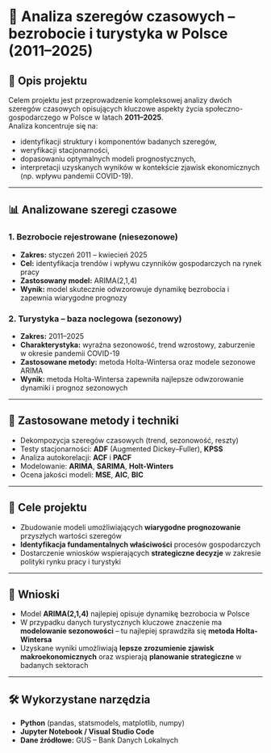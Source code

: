 # 📘 Analiza szeregów czasowych – bezrobocie i turystyka w Polsce (2011–2025)

## 📄 Opis projektu  
Celem projektu jest przeprowadzenie kompleksowej analizy dwóch szeregów czasowych opisujących kluczowe aspekty życia społeczno-gospodarczego w Polsce w latach **2011–2025**.  
Analiza koncentruje się na:  
- identyfikacji struktury i komponentów badanych szeregów,  
- weryfikacji stacjonarności,  
- dopasowaniu optymalnych modeli prognostycznych,  
- interpretacji uzyskanych wyników w kontekście zjawisk ekonomicznych (np. wpływu pandemii COVID-19).  

---

## 📊 Analizowane szeregi czasowe  

### 1. Bezrobocie rejestrowane (niesezonowe)  
- **Zakres:** styczeń 2011 – kwiecień 2025  
- **Cel:** identyfikacja trendów i wpływu czynników gospodarczych na rynek pracy  
- **Zastosowany model:** ARIMA(2,1,4)  
- **Wynik:** model skutecznie odwzorowuje dynamikę bezrobocia i zapewnia wiarygodne prognozy  

### 2. Turystyka – baza noclegowa (sezonowy)  
- **Zakres:** 2011–2025  
- **Charakterystyka:** wyraźna sezonowość, trend wzrostowy, zaburzenie w okresie pandemii COVID-19  
- **Zastosowane metody:** metoda Holta-Wintersa oraz modele sezonowe ARIMA  
- **Wynik:** metoda Holta-Wintersa zapewniła najlepsze odwzorowanie dynamiki i prognoz sezonowych  

---

## 🧮 Zastosowane metody i techniki  

- Dekompozycja szeregów czasowych (trend, sezonowość, reszty)  
- Testy stacjonarności: **ADF** (Augmented Dickey–Fuller), **KPSS**  
- Analiza autokorelacji: **ACF** i **PACF**  
- Modelowanie: **ARIMA**, **SARIMA**, **Holt-Winters**  
- Ocena jakości modeli: **MSE**, **AIC**, **BIC**  

---

## 🎯 Cele projektu  

- Zbudowanie modeli umożliwiających **wiarygodne prognozowanie** przyszłych wartości szeregów  
- **Identyfikacja fundamentalnych właściwości** procesów gospodarczych  
- Dostarczenie wniosków wspierających **strategiczne decyzje** w zakresie polityki rynku pracy i turystyki  

---

## 🧠 Wnioski  

- Model **ARIMA(2,1,4)** najlepiej opisuje dynamikę bezrobocia w Polsce  
- W przypadku danych turystycznych kluczowe znaczenie ma **modelowanie sezonowości** – tu najlepiej sprawdziła się **metoda Holta-Wintersa**  
- Uzyskane wyniki umożliwiają **lepsze zrozumienie zjawisk makroekonomicznych** oraz wspierają **planowanie strategiczne** w badanych sektorach  

---

## 🛠️ Wykorzystane narzędzia  

- **Python** (pandas, statsmodels, matplotlib, numpy)  
- **Jupyter Notebook / Visual Studio Code**  
- **Dane źródłowe:** GUS – Bank Danych Lokalnych  
